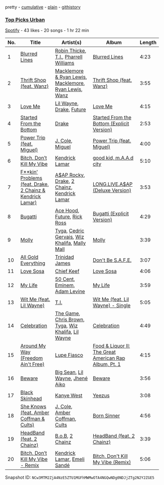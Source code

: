 pretty - [cumulative](/playlists/cumulative/6spPs4oxQEPSWXyXzqg8CR.md) - [plain](/playlists/plain/6spPs4oxQEPSWXyXzqg8CR) - [githistory](https://github.githistory.xyz/mackorone/spotify-playlist-archive/blob/main/playlists/plain/6spPs4oxQEPSWXyXzqg8CR)

### [Top Picks Urban](https://open.spotify.com/playlist/6spPs4oxQEPSWXyXzqg8CR)

> 

[Spotify](https://open.spotify.com/user/spotify) - 43 likes - 20 songs - 1 hr 22 min

| No. | Title | Artist(s) | Album | Length |
|---|---|---|---|---|
| 1 | [Blurred Lines](https://open.spotify.com/track/5PUvinSo4MNqW7vmomGRS7) | [Robin Thicke](https://open.spotify.com/artist/0ZrpamOxcZybMHGg1AYtHP), [T.I.](https://open.spotify.com/artist/4OBJLual30L7gRl5UkeRcT), [Pharrell Williams](https://open.spotify.com/artist/2RdwBSPQiwcmiDo9kixcl8) | [Blurred Lines](https://open.spotify.com/album/2qVN3yVtkrPT9YL7djTNwt) | 4:23 |
| 2 | [Thrift Shop \(feat\. Wanz\)](https://open.spotify.com/track/1CmUZGtH29Kx36C1Hleqlz) | [Macklemore & Ryan Lewis](https://open.spotify.com/artist/5BcAKTbp20cv7tC5VqPFoC), [Macklemore](https://open.spotify.com/artist/3JhNCzhSMTxs9WLGJJxWOY), [Ryan Lewis](https://open.spotify.com/artist/4myTppRgh0rojLxx8RycOp), [Wanz](https://open.spotify.com/artist/56xTxG4nQMAs1GW9kvn0uA) | [Thrift Shop \(feat\. Wanz\)](https://open.spotify.com/album/0XN945pdw7kvYRndgbDuSb) | 3:55 |
| 3 | [Love Me](https://open.spotify.com/track/4lWJjtWbDDALpK9tVG8Dho) | [Lil Wayne](https://open.spotify.com/artist/55Aa2cqylxrFIXC767Z865), [Drake](https://open.spotify.com/artist/3TVXtAsR1Inumwj472S9r4), [Future](https://open.spotify.com/artist/1RyvyyTE3xzB2ZywiAwp0i) | [Love Me](https://open.spotify.com/album/4jTKbfelfDkv7sLjK8EhKo) | 4:15 |
| 4 | [Started From the Bottom](https://open.spotify.com/track/2XDdHuoRmBeOaBIOSclj2k) | [Drake](https://open.spotify.com/artist/3TVXtAsR1Inumwj472S9r4) | [Started From the Bottom \(Explicit Version\)](https://open.spotify.com/album/66qsRPfBPtHG83QRxQTwsJ) | 2:53 |
| 5 | [Power Trip \(feat\. Miguel\)](https://open.spotify.com/track/1EbWiEra7ovNsMq3DeLSDy) | [J\. Cole](https://open.spotify.com/artist/6l3HvQ5sa6mXTsMTB19rO5), [Miguel](https://open.spotify.com/artist/360IAlyVv4PCEVjgyMZrxK) | [Power Trip \(feat\. Miguel\)](https://open.spotify.com/album/171XJ4TEorE4iM9xZliS61) | 4:00 |
| 6 | [Bitch, Don’t Kill My Vibe](https://open.spotify.com/track/4Pwjz3DfvfQWV0rO2V8jyh) | [Kendrick Lamar](https://open.spotify.com/artist/2YZyLoL8N0Wb9xBt1NhZWg) | [good kid, m.A.A.d city](https://open.spotify.com/album/6PBZN8cbwkqm1ERj2BGXJ1) | 5:10 |
| 7 | [F\*\*kin' Problems \(feat\. Drake, 2 Chainz & Kendrick Lamar\)](https://open.spotify.com/track/4XoP1AkbOurU9CeZ2rMEz2) | [A$AP Rocky](https://open.spotify.com/artist/13ubrt8QOOCPljQ2FL1Kca), [Drake](https://open.spotify.com/artist/3TVXtAsR1Inumwj472S9r4), [2 Chainz](https://open.spotify.com/artist/17lzZA2AlOHwCwFALHttmp), [Kendrick Lamar](https://open.spotify.com/artist/2YZyLoL8N0Wb9xBt1NhZWg) | [LONG.LIVE.A$AP \(Deluxe Version\)](https://open.spotify.com/album/1E1eyI5uGllppJZCxNoF9w) | 3:53 |
| 8 | [Bugatti](https://open.spotify.com/track/0TRvzhQIe3v6Jpcw8DBSte) | [Ace Hood](https://open.spotify.com/artist/31HjiqargV4NAw4GZqUale), [Future](https://open.spotify.com/artist/1RyvyyTE3xzB2ZywiAwp0i), [Rick Ross](https://open.spotify.com/artist/1sBkRIssrMs1AbVkOJbc7a) | [Bugatti \(Explicit Version\)](https://open.spotify.com/album/63gom1PjAkfBlAAVrqSmIo) | 4:29 |
| 9 | [Molly](https://open.spotify.com/track/6ycaeJRyCc1Wh1OU9wGMA0) | [Tyga](https://open.spotify.com/artist/5LHRHt1k9lMyONurDHEdrp), [Cedric Gervais](https://open.spotify.com/artist/4Wjf8diP59VmPG7fi4y724), [Wiz Khalifa](https://open.spotify.com/artist/137W8MRPWKqSmrBGDBFSop), [Mally Mall](https://open.spotify.com/artist/2F4vlQrJakgfJhEW93DFcZ) | [Molly](https://open.spotify.com/album/6EmGuFzs2XXUOmJCVQxJVx) | 3:39 |
| 10 | [All Gold Everything](https://open.spotify.com/track/0pgeVJrdNok4KhbiM58ayZ) | [Trinidad James](https://open.spotify.com/artist/0I5HubncQ8E1MFZOlPDY4J) | [Don't Be S.A.F.E.](https://open.spotify.com/album/2iv2vZcrHoRGfEsZOyQNF5) | 3:07 |
| 11 | [Love Sosa](https://open.spotify.com/track/1Mp36AbVgpubAirlMV0qef) | [Chief Keef](https://open.spotify.com/artist/15iVAtD3s3FsQR4w1v6M0P) | [Love Sosa](https://open.spotify.com/album/0L353pS2XMFu4AGlu0sF5r) | 4:06 |
| 12 | [My Life](https://open.spotify.com/track/2LuZT0HtbVYU53AxC1srWX) | [50 Cent](https://open.spotify.com/artist/3q7HBObVc0L8jNeTe5Gofh), [Eminem](https://open.spotify.com/artist/7dGJo4pcD2V6oG8kP0tJRR), [Adam Levine](https://open.spotify.com/artist/4bYPcJP5jwMhSivRcqie2n) | [My Life](https://open.spotify.com/album/3Q4AwbFCXFKVjwcZe4Nxk1) | 3:59 |
| 13 | [Wit Me \(feat\. Lil Wayne\)](https://open.spotify.com/track/4FMtPpDo4l4AJitaFxvaMV) | [T.I.](https://open.spotify.com/artist/4OBJLual30L7gRl5UkeRcT) | [Wit Me \(feat\. Lil Wayne\) \- Single](https://open.spotify.com/album/216buS72ZloCPX8l9e4ddd) | 5:05 |
| 14 | [Celebration](https://open.spotify.com/track/2vFlcPghbk9D4omnCgKnxP) | [The Game](https://open.spotify.com/artist/0NbfKEOTQCcwd6o7wSDOHI), [Chris Brown](https://open.spotify.com/artist/7bXgB6jMjp9ATFy66eO08Z), [Tyga](https://open.spotify.com/artist/5LHRHt1k9lMyONurDHEdrp), [Wiz Khalifa](https://open.spotify.com/artist/137W8MRPWKqSmrBGDBFSop), [Lil Wayne](https://open.spotify.com/artist/55Aa2cqylxrFIXC767Z865) | [Celebration](https://open.spotify.com/album/6LGiJQwGe7NXoPGSUqO2aT) | 4:49 |
| 15 | [Around My Way \(Freedom Ain't Free\)](https://open.spotify.com/track/2Vba5MBCdGqcE57GSiOstv) | [Lupe Fiasco](https://open.spotify.com/artist/01QTIT5P1pFP3QnnFSdsJf) | [Food & Liquor II: The Great American Rap Album, Pt\. 1](https://open.spotify.com/album/5rCCCernTo6IwFwEZM4H53) | 4:15 |
| 16 | [Beware](https://open.spotify.com/track/7qFizcYCJj2NLTO9pPk9Lc) | [Big Sean](https://open.spotify.com/artist/0c173mlxpT3dSFRgMO8XPh), [Lil Wayne](https://open.spotify.com/artist/55Aa2cqylxrFIXC767Z865), [Jhené Aiko](https://open.spotify.com/artist/5ZS223C6JyBfXasXxrRqOk) | [Beware](https://open.spotify.com/album/2UEeNiObzvxrhGsyVRb2jK) | 3:56 |
| 17 | [Black Skinhead](https://open.spotify.com/track/1ce3DvvGQn6hY2LMGMLCr5) | [Kanye West](https://open.spotify.com/artist/5K4W6rqBFWDnAN6FQUkS6x) | [Yeezus](https://open.spotify.com/album/0XTAmejG8F97wF5MWoVbaY) | 3:08 |
| 18 | [She Knows \(feat\. Amber Coffman & Cults\)](https://open.spotify.com/track/282L6SR4Y8Rs0VUgtEy1Zw) | [J\. Cole](https://open.spotify.com/artist/6l3HvQ5sa6mXTsMTB19rO5), [Amber Coffman](https://open.spotify.com/artist/4vpGVGgxSDcCTmqYbsOnsn), [Cults](https://open.spotify.com/artist/3Oim8XBPbznAa8Jj8QzNc8) | [Born Sinner](https://open.spotify.com/album/1NfrmcXk8xNennyxQ57JcW) | 4:56 |
| 19 | [HeadBand \(feat\. 2 Chainz\)](https://open.spotify.com/track/6gf1xlPETW9CwjsdnUzW3g) | [B.o.B](https://open.spotify.com/artist/5ndkK3dpZLKtBklKjxNQwT), [2 Chainz](https://open.spotify.com/artist/17lzZA2AlOHwCwFALHttmp) | [HeadBand \(feat\. 2 Chainz\)](https://open.spotify.com/album/07UOxI5w8mncLUE0LLl5DR) | 3:39 |
| 20 | [Bitch, Don’t Kill My Vibe \- Remix](https://open.spotify.com/track/2ydOONTJ0e8894AA3Nplh5) | [Kendrick Lamar](https://open.spotify.com/artist/2YZyLoL8N0Wb9xBt1NhZWg), [Emeli Sandé](https://open.spotify.com/artist/7sfgqEdoeBTjd8lQsPT3Cy) | [Bitch, Don't Kill My Vibe \(Remix\)](https://open.spotify.com/album/3bCSU2nEeqKVsxWBUtaGJ5) | 5:06 |

Snapshot ID: `NCw3MTM2ZjA4NzE5ZTU1MGFhMWMwOTA4NGQwNDg0NDJjZTg2N2Y2ZGE5`
